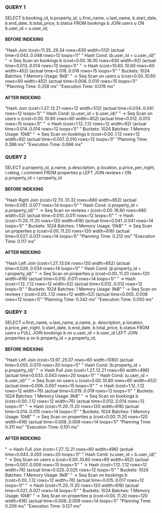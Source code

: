 ##

### QUERY 1

SELECT b.booking_id, b.property_id, u.first_name, u.last_name, b.start_date, b.end_date, b.total_price, b.status
FROM bookings b
JOIN users u ON b.user_id = u.user_id;

#### BEFORE INDEXING

"Hash Join  (cost=11.35..29.34 rows=630 width=512) (actual time=0.043..0.048 rows=12 loops=1)"
"  Hash Cond: (b.user_id = u.user_id)"
"  ->  Seq Scan on bookings b  (cost=0.00..16.30 rows=630 width=92) (actual time=0.013..0.014 rows=12 loops=1)"
"  ->  Hash  (cost=10.60..10.60 rows=60 width=452) (actual time=0.016..0.016 rows=15 loops=1)"
"        Buckets: 1024  Batches: 1  Memory Usage: 9kB"
"        ->  Seq Scan on users u  (cost=0.00..10.60 rows=60 width=452) (actual time=0.008..0.010 rows=15 loops=1)"
"Planning Time: 0.258 ms"
"Execution Time: 0.076 ms"

#### AFTER INDEXING

"Hash Join  (cost=1.27..12.21 rows=12 width=512) (actual time=0.034..0.041 rows=12 loops=1)"
"  Hash Cond: (u.user_id = b.user_id)"
"  ->  Seq Scan on users u  (cost=0.00..10.60 rows=60 width=452) (actual time=0.012..0.013 rows=15 loops=1)"
"  ->  Hash  (cost=1.12..1.12 rows=12 width=92) (actual time=0.014..0.014 rows=12 loops=1)"
"        Buckets: 1024  Batches: 1  Memory Usage: 10kB"
"        ->  Seq Scan on bookings b  (cost=0.00..1.12 rows=12 width=92) (actual time=0.007..0.010 rows=12 loops=1)"
"Planning Time: 0.396 ms"
"Execution Time: 0.066 ms"


### QUERY 2

SELECT p.property_id, p.name, p.description, p.location, p.price_per_night, r.rating, r.comment
FROM properties p
LEFT JOIN reviews r ON p.property_id = r.property_id

#### BEFORE INDEXING

"Hash Right Join  (cost=12.70..31.32 rows=680 width=652) (actual time=0.061..0.077 rows=14 loops=1)"
"  Hash Cond: (r.property_id = p.property_id)"
"  ->  Seq Scan on reviews r  (cost=0.00..16.80 rows=680 width=52) (actual time=0.010..0.011 rows=12 loops=1)"
"  ->  Hash  (cost=11.20..11.20 rows=120 width=616) (actual time=0.041..0.041 rows=14 loops=1)"
"        Buckets: 1024  Batches: 1  Memory Usage: 10kB"
"        ->  Seq Scan on properties p  (cost=0.00..11.20 rows=120 width=616) (actual time=0.027..0.031 rows=14 loops=1)"
"Planning Time: 0.212 ms"
"Execution Time: 0.117 ms"

#### AFTER INDEXING

"Hash Left Join  (cost=1.27..13.04 rows=120 width=652) (actual time=0.026..0.034 rows=14 loops=1)"
"  Hash Cond: (p.property_id = r.property_id)"
"  ->  Seq Scan on properties p  (cost=0.00..11.20 rows=120 width=616) (actual time=0.010..0.011 rows=14 loops=1)"
"  ->  Hash  (cost=1.12..1.12 rows=12 width=52) (actual time=0.012..0.012 rows=12 loops=1)"
"        Buckets: 1024  Batches: 1  Memory Usage: 9kB"
"        ->  Seq Scan on reviews r  (cost=0.00..1.12 rows=12 width=52) (actual time=0.005..0.008 rows=12 loops=1)"
"Planning Time: 0.342 ms"
"Execution Time: 0.050 ms"

### QUERY 3

SELECT u.first_name, u.last_name, p.name, p. description, p.location, p.price_per_night, b.start_date, b.end_date, b.total_price, b.status
FROM users u
FULL JOIN bookings b on u.user_id = b.user_id
LEFT JOIN properties p on b.property_id = p.property_id;

#### BEFORE INDEXING

"Hash Left Join  (cost=13.97..25.07 rows=60 width=1080) (actual time=0.055..0.070 rows=20 loops=1)"
"  Hash Cond: (b.property_id = p.property_id)"
"  ->  Hash Full Join  (cost=1.27..12.21 rows=60 width=496) (actual time=0.033..0.043 rows=20 loops=1)"
"        Hash Cond: (u.user_id = b.user_id)"
"        ->  Seq Scan on users u  (cost=0.00..10.60 rows=60 width=452) (actual time=0.006..0.007 rows=15 loops=1)"
"        ->  Hash  (cost=1.12..1.12 rows=12 width=76) (actual time=0.019..0.019 rows=12 loops=1)"
"              Buckets: 1024  Batches: 1  Memory Usage: 9kB"
"              ->  Seq Scan on bookings b  (cost=0.00..1.12 rows=12 width=76) (actual time=0.012..0.014 rows=12 loops=1)"
"  ->  Hash  (cost=11.20..11.20 rows=120 width=616) (actual time=0.014..0.015 rows=14 loops=1)"
"        Buckets: 1024  Batches: 1  Memory Usage: 10kB"
"        ->  Seq Scan on properties p  (cost=0.00..11.20 rows=120 width=616) (actual time=0.006..0.009 rows=14 loops=1)"
"Planning Time: 0.311 ms"
"Execution Time: 0.101 ms"

#### AFTER INDEXING

"  ->  Hash Full Join  (cost=1.27..12.21 rows=60 width=496) (actual time=0.043..0.055 rows=20 loops=1)"
"        Hash Cond: (u.user_id = b.user_id)"
"        ->  Seq Scan on users u  (cost=0.00..10.60 rows=60 width=452) (actual time=0.007..0.008 rows=15 loops=1)"
"        ->  Hash  (cost=1.12..1.12 rows=12 width=76) (actual time=0.025..0.025 rows=12 loops=1)"
"              Buckets: 1024  Batches: 1  Memory Usage: 9kB"
"              ->  Seq Scan on bookings b  (cost=0.00..1.12 rows=12 width=76) (actual time=0.015..0.017 rows=12 loops=1)"
"  ->  Hash  (cost=11.20..11.20 rows=120 width=616) (actual time=0.021..0.021 rows=14 loops=1)"
"        Buckets: 1024  Batches: 1  Memory Usage: 10kB"
"        ->  Seq Scan on properties p  (cost=0.00..11.20 rows=120 width=616) (actual time=0.006..0.009 rows=14 loops=1)"
"Planning Time: 0.206 ms"
"Execution Time: 0.127 ms"



